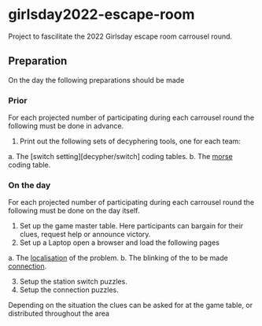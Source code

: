 # girlsday2022-escape-room
Project to fascilitate the 2022 Girlsday escape room carrousel round.

## Preparation
On the day the following preparations should be made

### Prior
For each projected number of participating during each carrousel round the following must be done in advance.

1. Print out the following sets of decyphering tools, one for each team:

a. The [switch setting][decypher/switch] coding tables.
b. The [morse][decypher/morse] coding table.

### On the day
For each projected number of participating during each carrousel round the following must be done on the day itself.


1. Set up the game master table. Here participants can bargain for their clues, request help or announce victory.
2. Set up a Laptop open a browser and load the following pages

a. The [localisation][solve/location] of the problem.
b. The blinking of the to be made [connection][solve/connection].

3. Setup the station switch puzzles.
4. Setup the connection puzzles.

Depending on the situation the clues can be asked for at the game table, or distributed throughout the area

[decypher/swith]: https://alliander-opensource.github.io/girlsday2022-escape-room/switch.pdf
[decypher/morse]: https://alliander-opensource.github.io/girlsday2022-escape-room/morse.pdf
[solve/location]: https://alliander-opensource.github.io/girlsday2022-escape-room/localisation.html
[solve/connection]: https://alliander-opensource.github.io/girlsday2022-escape-room/blink.html
